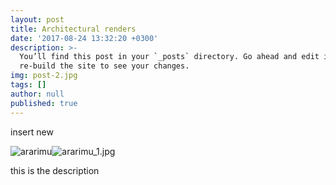 ```yaml
---
layout: post
title: Architectural renders
date: '2017-08-24 13:32:20 +0300'
description: >-
  You’ll find this post in your `_posts` directory. Go ahead and edit it and
  re-build the site to see your changes.
img: post-2.jpg
tags: []
author: null
published: true
---
```

insert new

![ararimu]({{site.baseurl}}/assets/img/ararimu_1.jpg)![ararimu_1.jpg]({{site.baseurl}}/assets/img/ararimu_1.jpg)



this is the description

[jekyll-docs]: https://jekyllrb.com/docs/home
[jekyll-gh]:   https://github.com/jekyll/jekyll
[jekyll-talk]: https://talk.jekyllrb.com/
